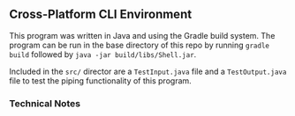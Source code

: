 ## Cross-Platform CLI Environment

This program was written in Java and using the Gradle
build system. The program can be run in the base directory of this repo
by running `gradle build` followed by `java -jar build/libs/Shell.jar`.

Included in the `src/` director are a `TestInput.java` file and a
`TestOutput.java` file to test the piping functionality of this program.

### Technical Notes
